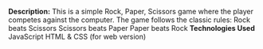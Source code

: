 **Description:**
This is a simple Rock, Paper, Scissors game where the player competes against the computer. The game follows the classic rules:
Rock beats Scissors
Scissors beats Paper
Paper beats Rock
**Technologies Used**
JavaScript
HTML & CSS (for web version)
